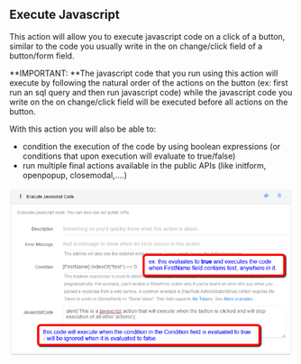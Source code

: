 ## Execute Javascript

This action will allow you to execute javascript code on a click of a button, similar to the code you usually write in the on change/click field of a button/form field.

**IMPORTANT: **The javascript code that you run using this action will execute by following the natural order of the actions on the button \(ex: first run an sql query and then run javascript code\) while the javascript code you write on the on change/click field will be executed before all actions on the button.

With this action you will also be able to:

* condition the execution of the code by using boolean expressions \(or conditions that upon execution will evaluate to true/false\)
* run multiple final actions available in the public APIs \(like initform, openpopup, closemodal,....\)

![](/assets/execute_javascript.png)

